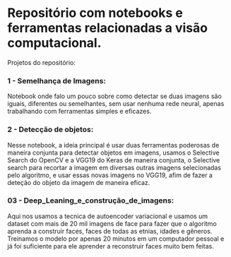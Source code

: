 # Repositório com notebooks e ferramentas relacionadas a visão computacional.

Projetos do repositório:

### 1 - Semelhança de Imagens:

Notebook onde falo um pouco sobre como detectar se duas imagens são iguais, diferentes ou semelhantes, sem usar nenhuma rede neural, apenas trabalhando com ferramentas simples e eficazes.

### 2 - Detecção de objetos:

Nesse notebook, a ideia principal é usar duas ferramentas poderosas de maneira conjunta para detectar objetos em imagens, usamos o Selective Search do OpenCV e a VGG19 do Keras de maneira conjunta, o Selective search para recortar a imagem em diversas outras imagens selecionadas pelo algoritmo, e usar essas novas imagens no VGG19, afim de fazer a deteção do objeto da imagem de maneira eficaz. 

### 03 - Deep_Leaning_e_construção_de_imagens:

Aqui nos usamos a tecnica de autoencoder variacional e usamos um dataset com mais de 20 mil imagens de face para fazer que o algoritmo aprenda a construir faces, faces de todas as etnias, idades e gêneros. Treinamos o modelo por apenas 20 minutos em um computador pessoal e já foi suficiente para ele aprender a reconstruir faces muito bem feitas.
